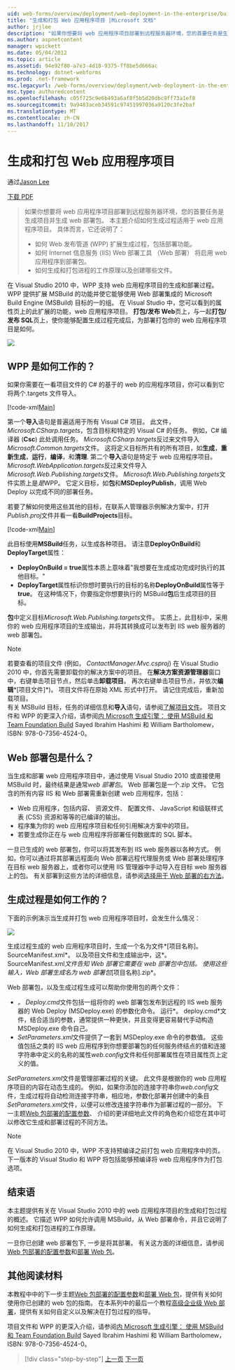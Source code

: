 ```yaml
---
uid: web-forms/overview/deployment/web-deployment-in-the-enterprise/building-and-packaging-web-application-projects
title: "生成和打包 Web 应用程序项目 |Microsoft 文档"
author: jrjlee
description: "如果你想要将 web 应用程序项目部署到远程服务器环境，您的首要任务是生成项目并生成 web 部署 packa..."
ms.author: aspnetcontent
manager: wpickett
ms.date: 05/04/2012
ms.topic: article
ms.assetid: 94e92f80-a7e3-4d18-9375-ff8be5d666ac
ms.technology: dotnet-webforms
ms.prod: .net-framework
msc.legacyurl: /web-forms/overview/deployment/web-deployment-in-the-enterprise/building-and-packaging-web-application-projects
msc.type: authoredcontent
ms.openlocfilehash: c05f725c9e6b493a6af8f5b5d20dbc9ff73a1ef8
ms.sourcegitcommit: 9a9483aceb34591c97451997036a9120c3fe2baf
ms.translationtype: MT
ms.contentlocale: zh-CN
ms.lasthandoff: 11/10/2017
---
```

<a name="building-and-packaging-web-application-projects"></a>生成和打包 Web 应用程序项目
====================
通过[Jason Lee](https://github.com/jrjlee)

[下载 PDF](https://msdnshared.blob.core.windows.net/media/MSDNBlogsFS/prod.evol.blogs.msdn.com/CommunityServer.Blogs.Components.WeblogFiles/00/00/00/63/56/8130.DeployingWebAppsInEnterpriseScenarios.pdf)

> 如果你想要将 web 应用程序项目部署到远程服务器环境，您的首要任务是生成项目并生成 web 部署包。 本主题介绍如何生成过程适用于 web 应用程序项目。 具体而言，它还说明了：
> 
> - 如何 Web 发布管道 (WPP) 扩展生成过程，包括部署功能。
> - 如何 Internet 信息服务 (IIS) Web 部署工具 （Web 部署） 将启用 web 应用程序到部署包。
> - 如何生成和打包进程的工作原理以及创建哪些文件。


在 Visual Studio 2010 中，WPP 支持 web 应用程序项目的生成和部署过程。 WPP 提供扩展 MSBuild 的功能并使它能够使用 Web 部署集成的 Microsoft Build Engine (MSBuild) 目标的一的组。 在 Visual Studio 中，您可以看到的属性页上的此扩展的功能，web 应用程序项目。 **打包/发布 Web**页上，与一起**打包/发布 SQL**页上，使你能够配置生成过程完成后，为部署打包你的 web 应用程序项目是如何。

![](building-and-packaging-web-application-projects/_static/image1.png)

## <a name="how-does-the-wpp-work"></a>WPP 是如何工作的？

如果你需要在一看项目文件的 C# 的基于的 web 的应用程序项目，你可以看到它将两个.targets 文件导入。


[!code-xml[Main](building-and-packaging-web-application-projects/samples/sample1.xml)]


第一个**导入**语句是普遍适用于所有 Visual C# 项目。 此文件， *Microsoft.CSharp.targets*，包含目标和特定的 Visual C# 的任务。 例如，C# 编译器 (**Csc**) 此处调用任务。 *Microsoft.CSharp.targets*反过来文件导入*Microsoft.Common.targets*文件。 这将定义目标所共有的所有项目，如**生成**，**重新生成**，**运行**，**编译**，和**清理**. 第二个**导入**语句是特定于 web 应用程序项目。 *Microsoft.WebApplication.targets*反过来文件导入*Microsoft.Web.Publishing.targets*文件。 *Microsoft.Web.Publishing.targets*文件实质上是*是*WPP。 它定义目标，如**包**和**MSDeployPublish**，调用 Web Deploy 以完成不同的部署任务。

若要了解如何使用这些其他的目标，在联系人管理器示例解决方案中，打开*Publish.proj*文件并看一看**BuildProjects**目标。


[!code-xml[Main](building-and-packaging-web-application-projects/samples/sample2.xml)]


此目标使用**MSBuild**任务，以生成各种项目。 请注意**DeployOnBuild**和**DeployTarget**属性：

- **DeployOnBuild = true**属性本质上意味着"我想要在生成成功完成时执行的其他目标。"
- **DeployTarget**属性标识你想时要执行的目标的名称**DeployOnBuild**属性等于**true**。 在这种情况下，你要指定你想要执行的 MSBuild**包**后生成项目的目标。

**包**中定义目标*Microsoft.Web.Publishing.targets*文件。 实质上，此目标中，采用你的 web 应用程序项目的生成输出，并将其转换成可以发布到 IIS web 服务器的 web 部署包。

> [!NOTE]
> 若要查看的项目文件 (例如， *ContactManager.Mvc.csproj*) 在 Visual Studio 2010 中，你首先需要卸载你的解决方案中的项目。 在**解决方案资源管理器**窗口中，右键单击项目节点，然后单击**卸载项目**。 再次右键单击项目节点，并依次**编辑***[项目文件]*)。 项目文件将在原始 XML 形式中打开。 请记住完成后，重新加载项目。  
> 有关 MSBuild 目标，任务的详细信息和**导入**语句，请参阅[了解项目文件](understanding-the-project-file.md)。 项目文件和 WPP 的更深入介绍，请参阅[内 Microsoft 生成引擎： 使用 MSBuild 和 Team Foundation Build](http://amzn.com/0735645248) Sayed Ibrahim Hashimi 和 William Bartholomew，ISBN: 978-0-7356-4524-0。


## <a name="what-is-a-web-deployment-package"></a>Web 部署包是什么？

当生成和部署 web 应用程序项目中，通过使用 Visual Studio 2010 或直接使用 MSBuild 时，最终结果是通常*web 部署包*。 Web 部署包是一个.zip 文件。 它包含的所有内容 IIS 和 Web 部署需重新创建 web 应用程序，包括：

- Web 应用程序，包括内容、 资源文件、 配置文件、 JavaScript 和级联样式表 (CSS) 资源和等等的已编译的输出。
- 程序集为你的 web 应用程序项目和任何引用解决方案中的项目。
- 若要生成你正在与 web 应用程序将部署任何数据库的 SQL 脚本。

一旦已生成的 web 部署包，你可以将其发布到 IIS web 服务器以各种方式。 例如，你可以通过将其部署远程面向 Web 部署远程代理服务或 Web 部署处理程序在目标 web 服务器上，或者你可以使用 IIS 管理器中手动导入在目标 web 服务器上的包。 有关部署到这些方法的详细信息，请参阅[选择用于 Web 部署的右方法](../configuring-server-environments-for-web-deployment/choosing-the-right-approach-to-web-deployment.md)。

## <a name="how-does-the-build-process-work"></a>生成过程是如何工作的？

下面的示例演示当生成并打包 web 应用程序项目时，会发生什么情况：

![](building-and-packaging-web-application-projects/_static/image2.png)

生成过程生成的 web 应用程序项目时，生成一个名为文件*[项目名称]。SourceManifest.xml*。 以及项目文件和生成输出中，这*。SourceManifest.xml*文件告知 Web 部署它需要在 web 部署包中包括。 使用这些输入，Web 部署生成名为 web 部署包*[项目名称].zip*。

Web 部署包，以及生成过程生成可以帮助你使用包的两个文件：

- *。 Deploy.cmd*文件包括一组将你的 web 部署包发布到远程的 IIS web 服务器的 Web Deploy (MSDeploy.exe) 的参数化命令。 运行*。 deploy.cmd*文件，结合适当的参数，通常提供一种更快，并且变得更容易替代手动构造 MSDeploy.exe 命令自己。
- *SetParameters.xml*文件提供了一套到 MSDeploy.exe 命令的参数值。 这些值包括之类的 IIS web 应用程序到你想要部署包的任何服务终结点的值和连接字符串中定义的名称的属性*web.config*文件和任何部署属性在项目属性页上定义的值。

*SetParameters.xml*文件是管理部署过程的关键。 此文件是根据你的 web 应用程序项目的内容在动态生成的。 例如，如果你添加的连接字符串你*web.config*文件，生成过程将自动检测连接字符串，相应地，参数化部署并创建中的条目*SetParameters.xml*文件，以便可以修改连接字符串作为部署过程的一部分。 下一主题[Web 包部署的配置参数](configuring-parameters-for-web-package-deployment.md)、 介绍的更详细地此文件的角色和介绍您在其中可以修改它生成和部署过程的不同方法。

> [!NOTE]
> 在 Visual Studio 2010 中，WPP 不支持预编译之前打包 web 应用程序中的页。 下一版本的 Visual Studio 和 WPP 将包括能够预编译将 web 应用程序作为打包选项。


## <a name="conclusion"></a>结束语

本主题提供有关在 Visual Studio 2010 中的 web 应用程序项目的生成和打包过程的概述。 它描述 WPP 如何允许调用 MSBuild，从 Web 部署命令，并且它说明了如何生成和打包进程的工作原理。

一旦你已创建 web 部署包下, 一步是将其部署。 有关这方面的详细信息，请参阅[Web 包部署的配置参数](configuring-parameters-for-web-package-deployment.md)和[部署 Web 包](deploying-web-packages.md)。

## <a name="further-reading"></a>其他阅读材料

本教程中中的下一步主题[Web 包部署的配置参数](configuring-parameters-for-web-package-deployment.md)和[部署 Web 包](deploying-web-packages.md)，提供有关如何使用你已创建的 web 包的指南。 在本系列中的最后一个教程[高级企业级 Web 部署](../advanced-enterprise-web-deployment/advanced-enterprise-web-deployment.md)，提供有关如何自定义以及解决在打包过程的指导。

项目文件和 WPP 的更深入介绍，请参阅[内 Microsoft 生成引擎： 使用 MSBuild 和 Team Foundation Build](http://amzn.com/0735645248) Sayed Ibrahim Hashimi 和 William Bartholomew，ISBN: 978-0-7356-4524-0。

>[!div class="step-by-step"]
[上一页](understanding-the-build-process.md)
[下一页](configuring-parameters-for-web-package-deployment.md)
